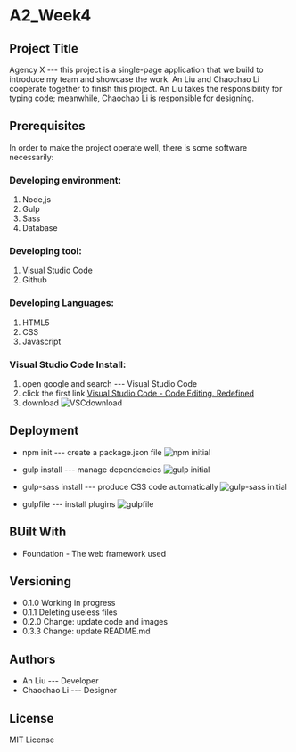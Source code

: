 # A2_Week4
## Project Title

Agency X  --- this project is a single-page application that we build to introduce my team and showcase the work. An Liu and Chaochao Li cooperate together to finish this project. An Liu takes the responsibility for typing code; meanwhile, Chaochao Li is responsible for designing.

## Prerequisites

In order to make the project operate well, there is some software necessarily:

### Developing environment:
1. Node,js
2. Gulp
3. Sass
4. Database

### Developing tool:
1. Visual Studio Code
2. Github

### Developing Languages:
1. HTML5
2. CSS
3. Javascript

### Visual Studio Code Install:

1. open google and search --- Visual Studio Code
2. click the first link [Visual Studio Code - Code Editing. Redefined](https://code.visualstudio.com/)
3. download
![VSCdownload](https://github.com/an-liu1/A2_Week4/master/images/VSCdownload.png)

## Deployment

* npm init --- create a package.json file
![npm initial](https://github.com/an-liu1/A2_Week4/tree/master/images/npm_initial.png)

* gulp install --- manage dependencies
![gulp initial](https://github.com/an-liu1/A2_Week4/tree/master/images/gulp_install.png)

* gulp-sass install --- produce CSS code automatically
![gulp-sass initial](https://github.com/an-liu1/A2_Week4/tree/master/images/gulp-sass.png)

* gulpfile --- install plugins
![gulpfile](https://github.com/an-liu1/A2_Week4/tree/master/images/gulpfile.png)

## BUilt With
* Foundation - The web framework used

## Versioning
* 0.1.0 Working in progress
* 0.1.1 Deleting useless files
* 0.2.0 Change: update code and images
* 0.3.3 Change: update README.md

## Authors 
* An Liu --- Developer
* Chaochao Li --- Designer

## License

MIT License

